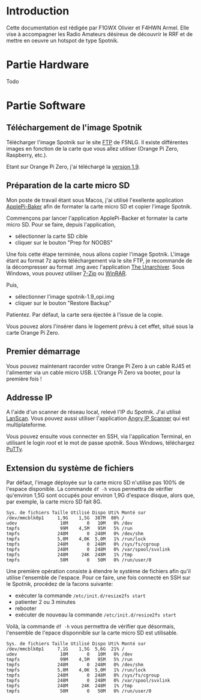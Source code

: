 # Introduction

Cette documentation est rédigée par F1GWX Olivier et F4HWN Armel. Elle vise à accompagner les Radio Amateurs désireux de découvrir le RRF et de mettre en oeuvre un hotspot de type Spotnik.

# Partie Hardware

Todo

# Partie Software

## Téléchargement de l'image Spotnik

Télécharger l'image Spotnik sur le site [FTP](ftp://rrf.f5nlg.ovh/) de F5NLG. Il existe différentes images en fonction de la carte que vous allez utiliser (Orange Pi Zero, Raspberry, etc.).

Etant sur Orange Pi Zero, j'ai téléchargé la [version 1.9](ftp://rrf.f5nlg.ovh/spotnik-1.9_opi.img.7z).

## Préparation de la carte micro SD

Mon poste de travail étant sous Macos, j'ai utilisé l'exellente application [ApplePi-Baker](https://www.tweaking4all.com/hardware/raspberry-pi/macosx-apple-pi-baker/) afin de formater la carte micro SD et copier l'image Spotnik. 

Commençons par lancer l'application ApplePi-Backer et formater la carte micro SD. Pour se faire, depuis l'application, 

- sélectionner la carte SD cible
- cliquer sur le bouton "Prep for NOOBS"

Une fois cette étape terminée, nous allons copier l'image Spotnik. L'image étant au format 7z après téléchargement via le site FTP, je recommande de la décompresser au format .img avec l'application [The Unarchiver](https://theunarchiver.com/). Sous Windows, vous pouvez utiliser [7-Zip](https://7-zip.fr.softonic.com/) ou [WinRAR](https://www.win-rar.com/).


Puis,

- sélectionner l'image spotnik-1.9_opi.img
- cliquer sur le bouton "Restore Backup"

Patientez. Par défaut, la carte sera éjectée à l'issue de la copie.

Vous pouvez alors l'insérer dans le logement prévu à cet effet, situé sous la carte Orange Pi Zero.

## Premier démarrage

Vous pouvez maintenant racorder votre Orange Pi Zero à un cable RJ45 et l'alimenter via un cable micro USB. L'Orange Pi Zero va booter, pour la première fois !

## Addresse IP

A l'aide d'un scanner de réseau local, relevé l'IP du Spotnik. J'ai utilisé [LanScan](https://www.iwaxx.com/lanscan/). Vous pouvez aussi utiliser l'application [Angry IP Scanner](https://angryip.org/download/) qui est multiplateforme. 

Vous pouvez ensuite vous connecter en SSH, via l'application Terminal, en utilisant le login _root_ et le mot de passe _spotnik_. Sous Windows, téléchargez [PuTTy](https://www.putty.org/).

## Extension du système de fichiers

Par défaut, l'image déployée sur la carte micro SD n'utilise pas 100% de l'espace disponible. La commande `df -h` vous permettra de vérifier qu'environ 1,5G sont occupés pour environ 1,9G d'espace disque, alors que, par exemple, la carte micro SD fait 8G.

```
Sys. de fichiers Taille Utilisé Dispo Uti% Monté sur
/dev/mmcblk0p1     1,9G    1,5G  387M  80% /
udev                10M       0   10M   0% /dev
tmpfs               99M    4,5M   95M   5% /run
tmpfs              248M       0  248M   0% /dev/shm
tmpfs              5,0M    4,0K  5,0M   1% /run/lock
tmpfs              248M       0  248M   0% /sys/fs/cgroup
tmpfs              248M       0  248M   0% /var/spool/svxlink
tmpfs              248M     24K  248M   1% /tmp
tmpfs               50M       0   50M   0% /run/user/0
```

Une première opération consiste à étendre le système de fichiers afin qu'il utilise l'ensemble de l'espace. Pour ce faire, une fois connecté en SSH sur le Spotnik, procédez de la facons suivante:

- exécuter la commande `/etc/init.d/resize2fs start`
- patienter 2 ou 3 minutes
- rebooter
- exécuter de nouveau la commande `/etc/init.d/resize2fs start`

Voilà, la commande `df -h` vous permettra de vérifier que désormais, l'ensemble de l'epace disponnible sur la carte micro SD est utilisable.

```
Sys. de fichiers Taille Utilisé Dispo Uti% Monté sur
/dev/mmcblk0p1     7,1G    1,5G  5,6G  21% /
udev                10M       0   10M   0% /dev
tmpfs               99M    4,5M   95M   5% /run
tmpfs              248M       0  248M   0% /dev/shm
tmpfs              5,0M    4,0K  5,0M   1% /run/lock
tmpfs              248M       0  248M   0% /sys/fs/cgroup
tmpfs              248M       0  248M   0% /var/spool/svxlink
tmpfs              248M     24K  248M   1% /tmp
tmpfs               50M       0   50M   0% /run/user/0
```


